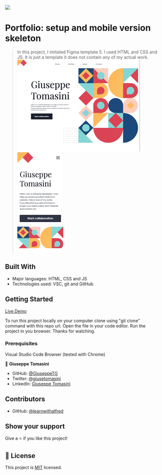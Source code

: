 ![](https://img.shields.io/badge/Microverse-blueviolet)

# Portfolio: setup and mobile version skeleton

> In this project, I imitated Figma template 5. I used HTML and CSS and JS. It is just a template it does not contain any of my actual work.
![](images/screenshots/laptop.png) ![](images/screenshots/mobile.png)


## Built With

- Major languages: HTML, CSS and JS
- Technologies used: VSC, git and GitHub

## Getting Started

[Live Demo](https://giuseppetg.github.io/Portfolio-Project/)

To run this project locally on your computer clone using "git clone" command with this repo url.
Open the file in your code editor. 
Run the project in you browser. 
Thanks for watching.

### Prerequisites 
Visual Studio Code
Browser (tested with Chrome)

👤 **Giuseppe Tomasini**

- GitHub: [@GiuseppeTG](https://github.com/GiuseppeTG)
- Twitter: [@giusetomasini](https://twitter.com/giusetomasini)
- LinkedIn: [Giuseppe Tomasini](https://www.linkedin.com/in/giuseppe-tomasini-67ba101a8/)

## Contributors
- GitHub: [@learnwithalfred](https://github.com/learnwithalfred)

## Show your support

Give a ⭐️ if you like this project!

## 📝 License

This project is [MIT](./MIT.md) licensed.
